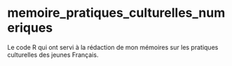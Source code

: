 # memoire_pratiques_culturelles_numeriques
Le code R qui ont servi à la rédaction de mon mémoires sur les pratiques culturelles des jeunes Français.
